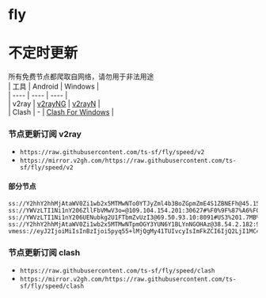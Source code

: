 # fly
# 不定时更新
所有免费节点都爬取自网络，请勿用于非法用途  
|  工具  | Android  | Windows  |  
|  ----  | ----   | ----  |  
| v2ray  | [v2rayNG](https://github.com/2dust/v2rayNG/releases) | [v2rayN](https://github.com/2dust/v2rayN/releases) |  
| Clash  | - | [Clash For Windows](https://github.com/2dust/clashN/releases) | 
  
### 节点更新订阅  v2ray
- `https://raw.githubusercontent.com/ts-sf/fly/speed/v2`  
- `https://mirror.v2gh.com/https://raw.githubusercontent.com/ts-sf/fly/speed/v2`  

#### 部分节点  
``` 
ss://Y2hhY2hhMjAtaWV0Zi1wb2x5MTMwNTo0YTJyZml4b3BoZGpmZmE4S1ZBNEFh@45.158.171.141:8080#%E6%9C%AA%E7%9F%A56%2016.1MB%2Fs
ss://YWVzLTI1Ni1nY206ZllFbVMwV3o=@109.104.154.201:30627#%F0%9F%87%A6%F0%9F%87%B1AL%E9%98%BF%E5%B0%94%E5%B7%B4%E5%B0%BC%E4%BA%9A%20188.3KB%2Fs
ss://YWVzLTI1Ni1nY206UENubkg2U1FTbmZvUzI3@69.50.93.10:8091#US3%201.7MB%2Fs
ss://Y2hhY2hhMjAtaWV0Zi1wb2x5MTMwNTpmOGY3YUN6Y1BLYnNGOHAz@38.54.2.182:990#%E6%9C%AA%E7%9F%A515%20529.3KB%2Fs
vmess://eyJ2IjoiMiIsInBzIjoi5pyq55+lMjQgMy41TUIvcyIsImFkZCI6IjQ2LjI1MC4yNTMuMjM0IiwicG9ydCI6IjI4ODcyIiwiaWQiOiI3NjJiMzkyMy01ODg1LTRjNWYtODg2Zi1lNjI3ODg1MTIzMzgiLCJhaWQiOiIwIiwic2N5IjoiYXV0byIsIm5ldCI6InRjcCIsInR5cGUiOiIiLCJob3N0IjoiIiwicGF0aCI6IiIsInRscyI6IiIsInNuaSI6IiIsInRlc3RfbmFtZSI6IjI0In0=
```
### 节点更新订阅  clash
- `https://raw.githubusercontent.com/ts-sf/fly/speed/clash`  
- `https://mirror.v2gh.com/https://raw.githubusercontent.com/ts-sf/fly/speed/clash`  


